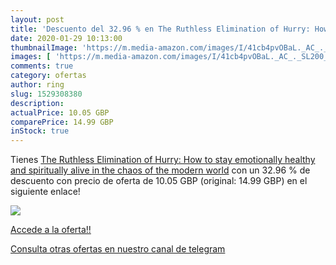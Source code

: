```yaml
---
layout: post
title: 'Descuento del 32.96 % en The Ruthless Elimination of Hurry: How t'
date: 2020-01-29 10:13:00
thumbnailImage: 'https://m.media-amazon.com/images/I/41cb4pvOBaL._AC_._SL200_.jpg'
images: [ 'https://m.media-amazon.com/images/I/41cb4pvOBaL._AC_._SL200_.jpg' ]
comments: true
category: ofertas
author: ring
slug: 1529308380
description:
actualPrice: 10.05 GBP
comparePrice: 14.99 GBP
inStock: true
---
```


Tienes [The Ruthless Elimination of Hurry: How to stay emotionally healthy and spiritually alive in the chaos of the modern world](https://www.amazon.com/dp/1529308380/?tag=redken08-20) con un 32.96 % de descuento con precio de oferta de 10.05 GBP (original: 14.99 GBP) en el siguiente enlace!

[![](https://m.media-amazon.com/images/I/41cb4pvOBaL._AC_._SL200_.jpg)](https://www.amazon.com/dp/1529308380/?tag=redken08-20)

[Accede a la oferta!!](https://www.amazon.com/dp/1529308380/?tag=redken08-20)

[Consulta otras ofertas en nuestro canal de telegram](https://t.me/s/ofertas25)
